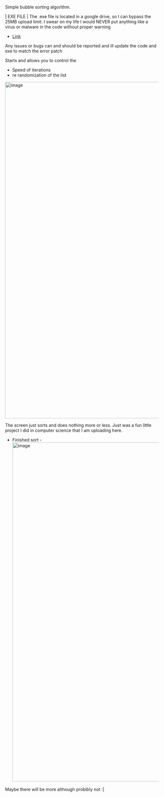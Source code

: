 Simple bubble sorting algorithm. 

| EXE FILE |
The .exe file is located in a google drive, so I can bypass the 25MB upload limit. I swear on my life I would NEVER put anything like a virus or malware in the code without proper warning
- [Link]((https://drive.google.com/drive/folders/12ec1rbJHNnPsJz7wR_johA-1L5Y93ByN?usp=sharing))

Any issues or bugs can and should be reported and ill update the code and exe to match the error patch

Starts and allows you to control the 
- Speed of iterations
- re randomization of the list
<img width="1906" height="1102" alt="image" src="https://github.com/user-attachments/assets/b3336390-cf31-4a10-8701-03256db59d33" />

The screen just sorts and does nothing more or less. Just was a fun little project I did in computer science that I am uploading here.


- Finished sort -
  <img width="1919" height="1111" alt="image" src="https://github.com/user-attachments/assets/f6a936d1-2765-4fb0-b111-3d2df8ae938f" />

Maybe there will be more although probibly not :|
